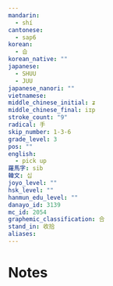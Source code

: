 ```yaml
---
mandarin:
  - shí
cantonese:
  - sap6
korean:
  - 습
korean_native: ""
japanese:
  - SHUU
  - JUU
japanese_nanori: ""
vietnamese:
middle_chinese_initial: ʑ
middle_chinese_final: iɪp
stroke_count: "9"
radical: 手
skip_number: 1-3-6
grade_level: 3
pos: ""
english:
  - pick up
羅馬字: sib
韓文: 십
joyo_level: ""
hsk_level: ""
hanmun_edu_level: ""
danayo_id: 3139
mc_id: 2054
graphemic_classification: 合
stand_in: 收拾
aliases:
---
```


# Notes
